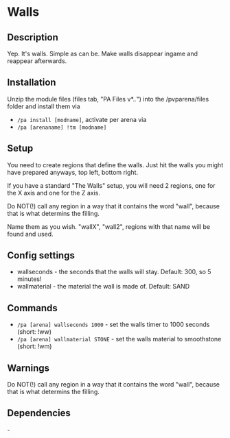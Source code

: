 # Walls

## Description

Yep. It's walls. Simple as can be. Make walls disappear ingame and reappear afterwards.

## Installation

Unzip the module files (files tab, "PA Files v*.*.*") into the /pvparena/files folder and install them via

- `/pa install [modname]`, activate per arena via
- `/pa [arenaname] !tm [modname]`

## Setup

You need to create regions that define the walls. Just hit the walls you might have prepared anyways, top left, bottom right. 

If you have a standard "The Walls" setup, you will need 2 regions, one for the X axis and one for the Z axis. 

Do NOT(!) call any region in a way that it contains the word "wall", because that is what determins the filling. 

Name them as you wish. "wallX", "wall2", regions with that name will be found and used.

## Config settings

- wallseconds \- the seconds that the walls will stay. Default: 300, so 5 minutes!
- wallmaterial \- the material the wall is made of. Default: SAND 

## Commands

- `/pa [arena] wallseconds 1000` \- set the walls timer to 1000 seconds (short: !ww)
- `/pa [arena] wallmaterial STONE` \- set the walls material to smoothstone (short: !wm)

## Warnings

Do NOT(!) call any region in a way that it contains the word "wall", because that is what determins the filling.

## Dependencies

\-
